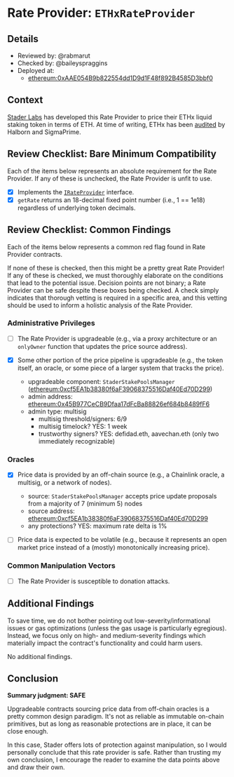 # Rate Provider: `ETHxRateProvider`

## Details
- Reviewed by: @rabmarut
- Checked by: @baileyspraggins
- Deployed at:
    - [ethereum:0xAAE054B9b822554dd1D9d1F48f892B4585D3bbf0](https://etherscan.io/address/0xAAE054B9b822554dd1D9d1F48f892B4585D3bbf0#code)

## Context
[Stader Labs](https://www.staderlabs.com/) has developed this Rate Provider to price their ETHx liquid staking token in terms of ETH. At time of writing, ETHx has been [audited](https://www.staderlabs.com/docs-v1/Ethereum/Smart_Contract_audits) by Halborn and SigmaPrime.

## Review Checklist: Bare Minimum Compatibility
Each of the items below represents an absolute requirement for the Rate Provider. If any of these is unchecked, the Rate Provider is unfit to use.

- [x] Implements the [`IRateProvider`](https://github.com/balancer/balancer-v2-monorepo/blob/bc3b3fee6e13e01d2efe610ed8118fdb74dfc1f2/pkg/interfaces/contracts/pool-utils/IRateProvider.sol) interface.
- [x] `getRate` returns an 18-decimal fixed point number (i.e., 1 == 1e18) regardless of underlying token decimals.

## Review Checklist: Common Findings
Each of the items below represents a common red flag found in Rate Provider contracts.

If none of these is checked, then this might be a pretty great Rate Provider! If any of these is checked, we must thoroughly elaborate on the conditions that lead to the potential issue. Decision points are not binary; a Rate Provider can be safe despite these boxes being checked. A check simply indicates that thorough vetting is required in a specific area, and this vetting should be used to inform a holistic analysis of the Rate Provider.

### Administrative Privileges
- [ ] The Rate Provider is upgradeable (e.g., via a proxy architecture or an `onlyOwner` function that updates the price source address).

- [x] Some other portion of the price pipeline is upgradeable (e.g., the token itself, an oracle, or some piece of a larger system that tracks the price).
    - upgradeable component: `StaderStakePoolsManager` ([ethereum:0xcf5EA1b38380f6aF39068375516Daf40Ed70D299](https://etherscan.io/address/0xcf5EA1b38380f6aF39068375516Daf40Ed70D299#code))
    - admin address: [ethereum:0x45B977CeCB9Dfaa17dFcBa88826ef684b8489fF6](https://etherscan.io/address/0x45B977CeCB9Dfaa17dFcBa88826ef684b8489fF6#code)
    - admin type: multisig
        - multisig threshold/signers: 6/9
        - multisig timelock? YES: 1 week
        - trustworthy signers? YES: defidad.eth, aavechan.eth (only two immediately recognizable)

### Oracles
- [x] Price data is provided by an off-chain source (e.g., a Chainlink oracle, a multisig, or a network of nodes).
    - source: `StaderStakePoolsManager` accepts price update proposals from a majority of 7 (minimum 5) nodes
    - source address: [ethereum:0xcf5EA1b38380f6aF39068375516Daf40Ed70D299](https://etherscan.io/address/0xcf5EA1b38380f6aF39068375516Daf40Ed70D299#code)
    - any protections? YES: maximum rate delta is 1%

- [ ] Price data is expected to be volatile (e.g., because it represents an open market price instead of a (mostly) monotonically increasing price).

### Common Manipulation Vectors
- [ ] The Rate Provider is susceptible to donation attacks.

## Additional Findings
To save time, we do not bother pointing out low-severity/informational issues or gas optimizations (unless the gas usage is particularly egregious). Instead, we focus only on high- and medium-severity findings which materially impact the contract's functionality and could harm users.

No additional findings.

## Conclusion
**Summary judgment: SAFE**

Upgradeable contracts sourcing price data from off-chain oracles is a pretty common design paradigm. It's not as reliable as immutable on-chain primitives, but as long as reasonable protections are in place, it can be close enough.

In this case, Stader offers lots of protection against manipulation, so I would personally conclude that this rate provider is safe. Rather than trusting my own conclusion, I encourage the reader to examine the data points above and draw their own.
